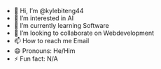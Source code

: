 - 👋 Hi, I’m @kylebiteng44
- 👀 I’m interested in AI
- 🌱 I’m currently learning Software
- 💞️ I’m looking to collaborate on Webdevelopment
- 📫 How to reach me Email
- 😄 Pronouns: He/Him
- ⚡ Fun fact: N/A

<!---
kylebiteng44/kylebiteng44 is a ✨ special ✨ repository because its `README.md` (this file) appears on your GitHub profile.
You can click the Preview link to take a look at your changes.
--->
